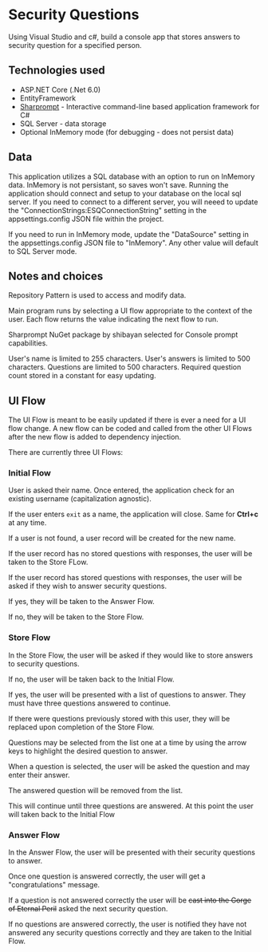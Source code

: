 # Security Questions
Using Visual Studio and c#, build a console app that stores answers to security question for a specified person.

## Technologies used
- ASP.NET Core (.Net 6.0)
- EntityFramework
- [Sharprompt](https://github.com/shibayan/Sharprompt) - Interactive command-line based application framework for C#
- SQL Server - data storage
- Optional InMemory mode (for debugging - does not persist data)

## Data
This application utilizes a SQL database with an option to run on InMemory data. InMemory is not persistant, so saves won't save. Running the application should connect and setup to your database on the local sql server. If you need to connect to a different server, you will neeed to update the "ConnectionStrings:ESQConnectionString" setting in the appsettings.config JSON file within the project.

If you need to run in InMemory mode, update the "DataSource" setting in the appsettings.config JSON file to "InMemory". Any other value will default to SQL Server mode.

## Notes and choices
Repository Pattern is used to access and modify data.

Main program runs by selecting a UI flow appropriate to the  context of the user. Each flow returns the value indicating the next flow to run.

Sharprompt NuGet package by shibayan selected for Console prompt capabilities.

User's name is limited to 255 characters.
User's answers is limited to 500 characters.
Questions are limited to 500 characters.
Required question count stored in a constant for easy updating.

## UI Flow

The UI Flow is meant to be easily updated if there is ever a need for a UI flow change. A new flow can be coded and called from the other UI Flows after the new flow is added to dependency injection.

There are currently three UI Flows:

### Initial Flow

User is asked their name. Once entered, the application check for an existing username (capitalization agnostic).

If the user enters `exit` as a name, the application will close. Same for **Ctrl+c** at any time.

If a user is not found, a user record will be created for the new name.

If the user record has no stored questions with responses, the user will be taken to the Store FLow.

If the user record has stored questions with responses, the user will be asked if they wish to answer security questions.

If yes, they will be taken to the Answer Flow.

If no, they will be taken to the Store Flow.

### Store Flow

In the Store Flow, the user will be asked if they would like to store answers to security questions.

If no, the user will be taken back to the Initial Flow.

If yes, the user will be presented with a list of questions to answer. They must have three questions answered to continue.

If there were questions previously stored with this user, they will be replaced upon completion of the Store Flow.

Questions may be selected from the list one at a time by using the arrow keys to highlight the desired question to answer.

When a question is selected, the user will be asked the question and may enter their answer.

The answered question will be removed from the list. 

This will continue until three questions are answered. At this point the user will taken back to the Initial Flow

### Answer Flow

In the Answer Flow, the user will be presented with their security questions to answer.

Once one question is answered correctly, the user will get a "congratulations" message.

If a question is not answered correctly the user will be ~~cast into the Gorge of Eternal Peril~~ asked the next security question.

If no questions are answered correctly, the user is notified they have not answered any security questions correctly and they are taken to the Initial Flow.
